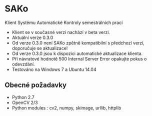 SAKo
====
Klient Systému Automatické Kontroly semestrálních prací

* Klient se v současné verzi nachází v beta verzi.
* Aktuální verze 0.3.0
* Od verze 0.3.0 není SAKo zpětně kompatibilní s předchozí verzí, doporučuje se aktualizace!
* Od verze 0.3.0 jsou k dispozici automatické aktualizace klienta.
* Při návratové hodnotě 500 Internal Server Error opakujte pokus o odevzdání.
* Testováno na Windows 7 a Ubuntu 14.04 

Obecné požadavky 
----------------
* Python 2.7
* OpenCV 2/3
* Python modules : cv2, numpy, skimage, urllib, httplib







